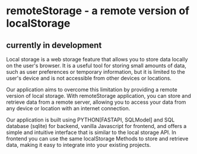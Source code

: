 # remoteStorage - a remote version of localStorage

## currently in development

Local storage is a web storage feature that allows you to store data locally on the user's browser. It is a useful tool for storing small amounts of data, such as user preferences or temporary information, but it is limited to the user's device and is not accessible from other devices or locations.

Our application aims to overcome this limitation by providing a remote version of local storage. With remoteStorage application, you can store and retrieve data from a remote server, allowing you to access your data from any device or location with an internet connection. 

Our application is built using PYTHON[FASTAPI, SQLModel] and SQL database (sqlite) for backend, vanilla Javascript for frontend, and offers a simple and intuitive interface that is similar to the local storage API. In frontend you can use the same localStorage Methods to store and retrieve data, making it easy to integrate into your existing projects.